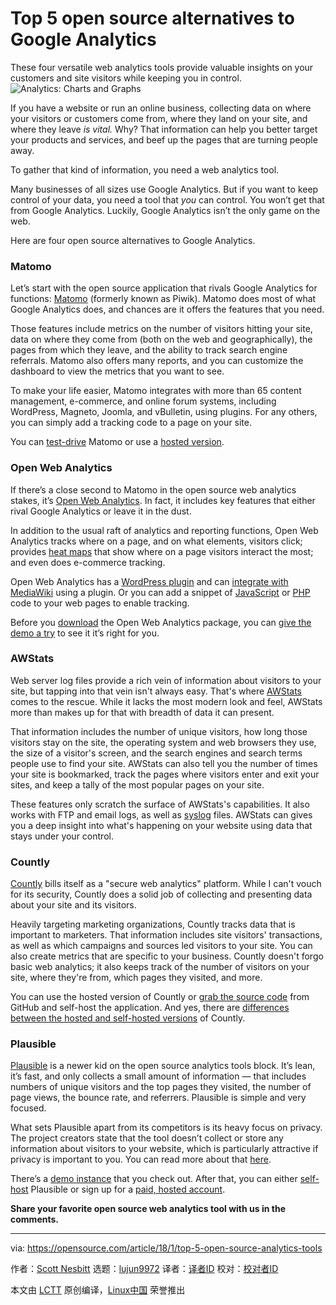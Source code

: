 [#]: collector: (lujun9972)
[#]: translator: ( )
[#]: reviewer: ( )
[#]: publisher: ( )
[#]: url: ( )
[#]: subject: (Top 5 open source alternatives to Google Analytics)
[#]: via: (https://opensource.com/article/18/1/top-5-open-source-analytics-tools)
[#]: author: (Scott Nesbitt https://opensource.com/users/scottnesbitt)

Top 5 open source alternatives to Google Analytics
======
These four versatile web analytics tools provide valuable insights on
your customers and site visitors while keeping you in control.
![Analytics: Charts and Graphs][1]

If you have a website or run an online business, collecting data on where your visitors or customers come from, where they land on your site, and where they leave _is vital._ Why? That information can help you better target your products and services, and beef up the pages that are turning people away.

To gather that kind of information, you need a web analytics tool.

Many businesses of all sizes use Google Analytics. But if you want to keep control of your data, you need a tool that _you_ can control. You won’t get that from Google Analytics. Luckily, Google Analytics isn’t the only game on the web.

Here are four open source alternatives to Google Analytics.

### Matomo

Let’s start with the open source application that rivals Google Analytics for functions: [Matomo][2] (formerly known as Piwik). Matomo does most of what Google Analytics does, and chances are it offers the features that you need.

Those features include metrics on the number of visitors hitting your site, data on where they come from (both on the web and geographically), the pages from which they leave, and the ability to track search engine referrals. Matomo also offers many reports, and you can customize the dashboard to view the metrics that you want to see.

To make your life easier, Matomo integrates with more than 65 content management, e-commerce, and online forum systems, including WordPress, Magneto, Joomla, and vBulletin, using plugins. For any others, you can simply add a tracking code to a page on your site.

You can [test-drive][3] Matomo or use a [hosted version][4].

### Open Web Analytics

If there’s a close second to Matomo in the open source web analytics stakes, it’s [Open Web Analytics][5]. In fact, it includes key features that either rival Google Analytics or leave it in the dust.

In addition to the usual raft of analytics and reporting functions, Open Web Analytics tracks where on a page, and on what elements, visitors click; provides [heat maps][6] that show where on a page visitors interact the most; and even does e-commerce tracking.

Open Web Analytics has a [WordPress plugin][7] and can [integrate with MediaWiki][8] using a plugin. Or you can add a snippet of [JavaScript][9] or [PHP][10] code to your web pages to enable tracking.

Before you [download][11] the Open Web Analytics package, you can [give the demo a try][12] to see it it’s right for you.

### AWStats

Web server log files provide a rich vein of information about visitors to your site, but tapping into that vein isn't always easy. That's where [AWStats][13] comes to the rescue. While it lacks the most modern look and feel, AWStats more than makes up for that with breadth of data it can present.

That information includes the number of unique visitors, how long those visitors stay on the site, the operating system and web browsers they use, the size of a visitor's screen, and the search engines and search terms people use to find your site. AWStats can also tell you the number of times your site is bookmarked, track the pages where visitors enter and exit your sites, and keep a tally of the most popular pages on your site.

These features only scratch the surface of AWStats's capabilities. It also works with FTP and email logs, as well as [syslog][14] files. AWStats can gives you a deep insight into what's happening on your website using data that stays under your control.

### Countly

[Countly][15] bills itself as a "secure web analytics" platform. While I can't vouch for its security, Countly does a solid job of collecting and presenting data about your site and its visitors.

Heavily targeting marketing organizations, Countly tracks data that is important to marketers. That information includes site visitors' transactions, as well as which campaigns and sources led visitors to your site. You can also create metrics that are specific to your business. Countly doesn't forgo basic web analytics; it also keeps track of the number of visitors on your site, where they're from, which pages they visited, and more.

You can use the hosted version of Countly or [grab the source code][16] from GitHub and self-host the application. And yes, there are [differences between the hosted and self-hosted versions][17] of Countly.

### Plausible

[Plausible][18] is a newer kid on the open source analytics tools block. It’s lean, it’s fast, and only collects a small amount of information — that includes numbers of unique visitors and the top pages they visited, the number of page views, the bounce rate, and referrers. Plausible is simple and very focused.

What sets Plausible apart from its competitors is its heavy focus on privacy. The project creators state that the tool doesn’t collect or store any information about visitors to your website, which is particularly attractive if privacy is important to you. You can read more about that [here][19].

There’s a [demo instance][20] that you check out. After that, you can either [self-host][21] Plausible or sign up for a [paid, hosted account][22].

**Share your favorite open source web analytics tool with us in the comments.**

--------------------------------------------------------------------------------

via: https://opensource.com/article/18/1/top-5-open-source-analytics-tools

作者：[Scott Nesbitt][a]
选题：[lujun9972][b]
译者：[译者ID](https://github.com/译者ID)
校对：[校对者ID](https://github.com/校对者ID)

本文由 [LCTT](https://github.com/LCTT/TranslateProject) 原创编译，[Linux中国](https://linux.cn/) 荣誉推出

[a]: https://opensource.com/users/scottnesbitt
[b]: https://github.com/lujun9972
[1]: https://opensource.com/sites/default/files/styles/image-full-size/public/lead-images/analytics-graphs-charts.png?itok=sersoqbV (Analytics: Charts and Graphs)
[2]: https://matomo.org/
[3]: https://demo.matomo.org/index.php?module=CoreHome&action=index&idSite=3&period=day&date=yesterday
[4]: https://www.innocraft.cloud/
[5]: http://www.openwebanalytics.com/
[6]: http://en.wikipedia.org/wiki/Heat_map
[7]: https://github.com/padams/Open-Web-Analytics/wiki/WordPress-Integration
[8]: https://github.com/padams/Open-Web-Analytics/wiki/MediaWiki-Integration
[9]: https://github.com/padams/Open-Web-Analytics/wiki/Tracker
[10]: https://github.com/padams/Open-Web-Analytics/wiki/PHP-Invocation
[11]: https://github.com/padams/Open-Web-Analytics
[12]: http://demo.openwebanalytics.com/
[13]: http://www.awstats.org
[14]: https://en.wikipedia.org/wiki/Syslog
[15]: https://count.ly/web-analytics
[16]: https://github.com/Countly
[17]: https://count.ly/pricing#compare-editions
[18]: https://plausible.io
[19]: https://plausible.io/data-policy
[20]: https://plausible.io/plausible.io
[21]: https://plausible.io/self-hosted-web-analytics
[22]: https://plausible.io/register
